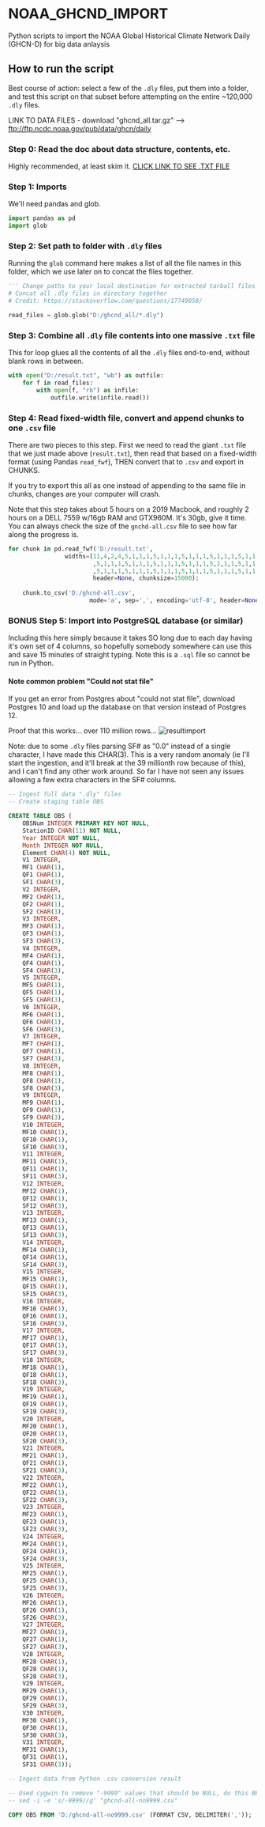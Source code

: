 # NOAA_GHCND_IMPORT
 Python scripts to import the NOAA Global Historical Climate Network Daily (GHCN-D) for big data anlaysis

## How to run the script

Best course of action: select a few of the `.dly` files, put them into a folder, and test this
script on that subset before attempting on the entire ~120,000 `.dly` files.

LINK TO DATA FILES - download "ghcnd_all.tar.gz" --> ftp://ftp.ncdc.noaa.gov/pub/data/ghcn/daily

### Step 0: Read the doc about data structure, contents, etc.
Highly recommended, at least skim it.   [CLICK LINK TO SEE .TXT FILE](./NOAA_GHCN_README.txt)

### Step 1: Imports
We'll need pandas and glob.

```python
import pandas as pd
import glob
```

### Step 2: Set path to folder with `.dly` files
Running the `glob` command here makes a list of all the file names in this folder, which we use later on to concat the
files together.

```python
''' Change paths to your local destination for extracted tarball files '''
# Concat all .dly files in directory together
# Credit: https://stackoverflow.com/questions/17749058/

read_files = glob.glob("D:/ghcnd_all/*.dly")
```

### Step 3: Combine all `.dly` file contents into one massive `.txt` file
This for loop glues all the contents of all the `.dly` files end-to-end, without blank rows in between.

```python
with open("D:/result.txt", "wb") as outfile:
    for f in read_files:
        with open(f, "rb") as infile:
            outfile.write(infile.read())
```

### Step 4: Read fixed-width file, convert and append chunks to one `.csv` file
There are two pieces to this step.  First we need to read the giant `.txt` file that we just made above (`result.txt`),
then read that based on a fixed-width format (using Pandas `read_fwf`), THEN convert that to `.csv` and export in CHUNKS.

If you try to export this all as one instead of appending to the same file in chunks, changes are your computer will crash.

Note that this step takes about 5 hours on a 2019 Macbook, and roughly 2 hours on a DELL 7559 w/16gb RAM and GTX960M.  It's
30gb, give it time.  You can always check the size of the `gnchd-all.csv` file to see how far along the progress is.

```python
for chunk in pd.read_fwf('D:/result.txt',
                widths=[11,4,2,4,5,1,1,1,5,1,1,1,5,1,1,1,5,1,1,1,5,1,1,1,5,1,1,1,5,1,1,1,5,1,1,1,5,1,1,1,5,1,1,1
                        ,5,1,1,1,5,1,1,1,5,1,1,1,5,1,1,1,5,1,1,1,5,1,1,1,5,1,1,1,5,1,1,1,5,1,1,1,5,1,1,1
                        ,5,1,1,1,5,1,1,1,5,1,1,1,5,1,1,1,5,1,1,1,5,1,1,1,5,1,1,1,5,1,1,1,5,1,1,1,5,1,1,1,5,1,1,1],
                        header=None, chunksize=15000):
    
    chunk.to_csv('D:/ghcnd-all.csv',
                       mode='a', sep=',', encoding='utf-8', header=None)
```


### BONUS Step 5: Import into PostgreSQL database (or similar)

Including this here simply because it takes SO long due to each day having it's own set of 4 columns, so hopefully
somebody somewhere can use this and save 15 minutes of straight typing.  Note this is a `.sql` file so cannot be run 
in Python.

#### Note common problem "Could not stat file"
If you get an error from Postgres about "could not stat file", download Postgres 10 and load up the database on that
version instead of Postgres 12.

Proof that this works... over 110 million rows...
![resultimport](./result.png)

Note: due to some `.dly` files parsing SF# as "0.0" instead of a single character, I have made
this CHAR(3).  This is a very random anomaly (ie I'll start the ingestion, and it'll break at the 
39 millionth row because of this), and I can't find any other work around.  So far I have not seen any issues 
allowing a few extra characters in the SF# columns.

```SQL
-- Ingest full data ".dly" files
-- Create staging table OBS

CREATE TABLE OBS (
	OBSNum INTEGER PRIMARY KEY NOT NULL,
	StationID CHAR(11) NOT NULL,
	Year INTEGER NOT NULL,
	Month INTEGER NOT NULL,
	Element CHAR(4) NOT NULL,
	V1 INTEGER,
	MF1 CHAR(1),
	QF1 CHAR(1),
	SF1 CHAR(3),
	V2 INTEGER,
	MF2 CHAR(1),
	QF2 CHAR(1),
	SF2 CHAR(3),
	V3 INTEGER,
	MF3 CHAR(1),
	QF3 CHAR(1),
	SF3 CHAR(3),
	V4 INTEGER,
	MF4 CHAR(1),
	QF4 CHAR(1),
	SF4 CHAR(3),
	V5 INTEGER,
	MF5 CHAR(1),
	QF5 CHAR(1),
	SF5 CHAR(3),
	V6 INTEGER,
	MF6 CHAR(1),
	QF6 CHAR(1),
	SF6 CHAR(3),
	V7 INTEGER,
	MF7 CHAR(1),
	QF7 CHAR(1),
	SF7 CHAR(3),
	V8 INTEGER,
	MF8 CHAR(1),
	QF8 CHAR(1),
	SF8 CHAR(3),
	V9 INTEGER,
	MF9 CHAR(1),
	QF9 CHAR(1),
	SF9 CHAR(3),
	V10 INTEGER,
	MF10 CHAR(1),
	QF10 CHAR(1),
	SF10 CHAR(3),
	V11 INTEGER,
	MF11 CHAR(1),
	QF11 CHAR(1),
	SF11 CHAR(3),
	V12 INTEGER,
	MF12 CHAR(1),
	QF12 CHAR(1),
	SF12 CHAR(3),
	V13 INTEGER,
	MF13 CHAR(1),
	QF13 CHAR(1),
	SF13 CHAR(3),
	V14 INTEGER,
	MF14 CHAR(1),
	QF14 CHAR(1),
	SF14 CHAR(3),
	V15 INTEGER,
	MF15 CHAR(1),
	QF15 CHAR(1),
	SF15 CHAR(3),
	V16 INTEGER,
	MF16 CHAR(1),
	QF16 CHAR(1),
	SF16 CHAR(3),
	V17 INTEGER,
	MF17 CHAR(1),
	QF17 CHAR(1),
	SF17 CHAR(3),
	V18 INTEGER,
	MF18 CHAR(1),
	QF18 CHAR(1),
	SF18 CHAR(3),
	V19 INTEGER,
	MF19 CHAR(1),
	QF19 CHAR(1),
	SF19 CHAR(3),
	V20 INTEGER,
	MF20 CHAR(1),
	QF20 CHAR(1),
	SF20 CHAR(3),
	V21 INTEGER,
	MF21 CHAR(1),
	QF21 CHAR(1),
	SF21 CHAR(3),
	V22 INTEGER,
	MF22 CHAR(1),
	QF22 CHAR(1),
	SF22 CHAR(3),
	V23 INTEGER,
	MF23 CHAR(1),
	QF23 CHAR(1),
	SF23 CHAR(3),
	V24 INTEGER,
	MF24 CHAR(1),
	QF24 CHAR(1),
	SF24 CHAR(3),
	V25 INTEGER,
	MF25 CHAR(1),
	QF25 CHAR(1),
	SF25 CHAR(3),
	V26 INTEGER,
	MF26 CHAR(1),
	QF26 CHAR(1),
	SF26 CHAR(3),
	V27 INTEGER,
	MF27 CHAR(1),
	QF27 CHAR(1),
	SF27 CHAR(3),
	V28 INTEGER,
	MF28 CHAR(1),
	QF28 CHAR(1),
	SF28 CHAR(3),
	V29 INTEGER,
	MF29 CHAR(1),
	QF29 CHAR(1),
	SF29 CHAR(3),
	V30 INTEGER,
	MF30 CHAR(1),
	QF30 CHAR(1),
	SF30 CHAR(3),
	V31 INTEGER,
	MF31 CHAR(1),
	QF31 CHAR(1),
	SF31 CHAR(3));

-- Ingest data from Python .csv conversion result

-- Used cygwin to remove "-9999" values that should be NULL, do this BEFORE COPY below
-- sed -i -e 's/-9999//g' "ghcnd-all-no9999.csv"

COPY OBS FROM 'D:/ghcnd-all-no9999.csv' (FORMAT CSV, DELIMITER(','));
